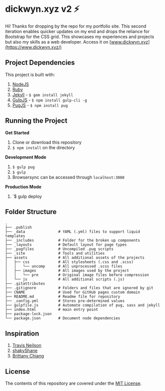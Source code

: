 # dickwyn.xyz v2 ⚡

Hi! Thanks for dropping by the repo for my portfolio site. This second iteration enables quicker updates on my end and drops the reliance for Bootstrap for the CSS grid. This showcases my experiences and projects but also my skills as a web developer. Access it on [www.dickwyn.xyz](https://www.dickwyn.xyz/)

## Project Dependencies

This project is built with:

1. [NodeJS](http://nodejs.org)
2. [Ruby](https://www.ruby-lang.org/en/downloads/)
3. [Jekyll](http://jekyllrb.com/) - `$ gem install jekyll`
4. [GulpJS](https://gulpjs.com/) - `$ npm install gulp-cli -g`
5. [PugJS](https://pugjs.org/api/getting-started.html) - `$ npm install pug`

## Running the Project

**Get Started**

1. Clone or download this repository
2. `$ npm install` on the directory

**Development Mode**

1. `$ gulp pug`
2. `$ gulp`
3. Browsersync can be accessed through `localhost:3000`

**Production Mode**
1. `$ gulp deploy

## Folder Structure

    .
    ├── .publish       
    ├── _data               # YAML (.yml) files to support liquid templates 
    ├── _includes           # Folder for the broken up components
    ├── _layouts            # Default layout for page types
    ├── _pugfiles           # Uncompiled .pug scripts
    ├── _site               # Tools and utilities
    ├── assets              # All additional assets of the projects
    │   ├── css             # All stylesheets (.css and .scss)
    │   │   └── uncomp      # All unprocessed .scss files
    │   ├── images          # All images used by the project
    │   │   └── pre         # Original image files before compression
    │   └── js              # All additional scripts (.js)
    ├── .gitattributes
    ├── .gitignore          # Folders and files that are ignored by git
    ├── CNAME               # Used for GitHub pages custom domain
    ├── README.md           # Readme file for repository
    ├── _config.yml         # Stores pre-determined values
    ├── gulpfile.js         # Automate compilation of pug, sass and jekyll
    ├── index.html          # main entry point
    ├── package-lock.json
    └── package.json        # Document node dependencies

## Inspiration

1. [Travis Neilson](https://github.com/travisneilson/Design-Code)
2. [shakyShane](https://github.com/shakyShane/jekyll-gulp-sass-browser-sync)
3. [Brittany Chiang](https://github.com/bchiang7/bchiang7.github.io)

## License
The contents of this repository are covered under the [MIT License](https://github.com/dickwyn/dickwyn/blob/master/LICENSE).
